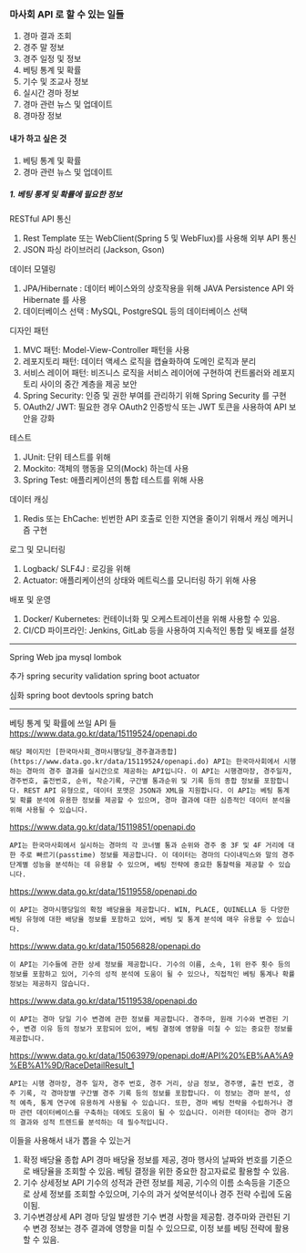 ### 마사회 API 로 할 수 있는 일들
1. 경마 결과 조회
2. 경주 말 정보
3. 경주 일정 및 정보
4. 베팅 통계 및 확률
5. 기수 및 조교사 정보
6. 실시간 경마 정보
7. 경마 관련 뉴스 및 업데이트
8. 경마장 정보




#### 내가 하고 싶은 것

1. 베팅 통계 및 확률
2. 경마 관련 뉴스 및 업데이트



##### 1. 베팅 통계 및 확률에 필요한 정보

RESTful API 통신
1) Rest Template 또는 WebClient(Spring 5 및 WebFlux)를 사용해 외부 API 통신
2) JSON 파싱 라이브러리 (Jackson, Gson)

데이터 모델링
1) JPA/Hibernate : 데이터 베이스와의 상호작용을 위해 JAVA Persistence API 와 Hibernate 를 사용
2) 데이터베이스 선택 : MySQL, PostgreSQL 등의 데이터베이스 선택

디자인 패턴 
1) MVC 패턴: Model-View-Controller 패턴을 사용
2) 레포지토리 패턴: 데이터 액세스 로직을 캡슐화하여 도메인 로직과 분리
3) 서비스 레이어 패턴: 비즈니스 로직을 서비스 레이어에 구현하여 컨트롤러와 레포지토리 사이의 중간 계층을 제공
보안
1) Spring Security: 인증 및 권한 부여를 관리하기 위해 Spring Security 를 구현
2) OAuth2/ JWT: 필요한 경우 OAuth2 인증방식 또는 JWT 토큰을 사용하여 API 보안을 강화

테스트
1) JUnit: 단위 테스트를 위해
2) Mockito: 객체의 행동을 모의(Mock) 하는데 사용
3) Spring Test: 애플리케이션의 통합 테스트를 위해 사용

데이터 캐싱
1) Redis 또는 EhCache: 빈번한 API 호출로 인한 지연을 줄이기 위해서 캐싱 메커니즘 구현

로그 및 모니터링
1) Logback/ SLF4J : 로깅을 위해
2) Actuator: 애플리케이션의 상태와 메트릭스를 모니터링 하기 위해 사용

배포 및 운영
1) Docker/ Kubernetes: 컨테이너화 및 오케스트레이션을 위해 사용할 수 있음.
2) CI/CD 파이프라인: Jenkins, GitLab 등을 사용하여 지속적인 통합 및 배포를 설정

-----
Spring Web 
jpa
mysql
lombok

추가
spring security
validation
spring boot actuator

심화
spring boot devtools
spring batch

----
베팅 통계 및 확률에 쓰일 API 들
https://www.data.go.kr/data/15119524/openapi.do
```
해당 페이지인 [한국마사회_경마시행당일_경주결과종합](https://www.data.go.kr/data/15119524/openapi.do) API는 한국마사회에서 시행하는 경마의 경주 결과를 실시간으로 제공하는 API입니다. 이 API는 시행경마장, 경주일자, 경주번호, 출전번호, 순위, 착순기록, 구간별 통과순위 및 기록 등의 종합 정보를 포함합니다. REST API 유형으로, 데이터 포맷은 JSON과 XML을 지원합니다. 이 API는 베팅 통계 및 확률 분석에 유용한 정보를 제공할 수 있으며, 경마 결과에 대한 심층적인 데이터 분석을 위해 사용될 수 있습니다.
```

https://www.data.go.kr/data/15119851/openapi.do
```
API는 한국마사회에서 실시하는 경마의 각 코너별 통과 순위와 경주 중 3F 및 4F 거리에 대한 주로 빠르기(passtime) 정보를 제공합니다. 이 데이터는 경마의 다이내믹스와 말의 경주 단계별 성능을 분석하는 데 유용할 수 있으며, 베팅 전략에 중요한 통찰력을 제공할 수 있습니다.
```

 https://www.data.go.kr/data/15119558/openapi.do 
 ```
 이 API는 경마시행당일의 확정 배당율을 제공합니다. WIN, PLACE, QUINELLA 등 다양한 베팅 유형에 대한 배당율 정보를 포함하고 있어, 베팅 및 통계 분석에 매우 유용할 수 있습니다.
```
 https://www.data.go.kr/data/15056828/openapi.do 
 ```
 이 API는 기수들에 관한 상세 정보를 제공합니다. 기수의 이름, 소속, 1위 완주 횟수 등의 정보를 포함하고 있어, 기수의 성적 분석에 도움이 될 수 있으나, 직접적인 베팅 통계나 확률 정보는 제공하지 않습니다.
```
 https://www.data.go.kr/data/15119538/openapi.do
 ```
 이 API는 경마 당일 기수 변경에 관한 정보를 제공합니다. 경주마, 원래 기수와 변경된 기수, 변경 이유 등의 정보가 포함되어 있어, 베팅 결정에 영향을 미칠 수 있는 중요한 정보를 제공합니다.
```

https://www.data.go.kr/data/15063979/openapi.do#/API%20%EB%AA%A9%EB%A1%9D/RaceDetailResult_1
```
API는 시행 경마장, 경주 일자, 경주 번호, 경주 거리, 상금 정보, 경주명, 출전 번호, 경주 기록, 각 경마장별 구간별 경주 기록 등의 정보를 포함합니다. 이 정보는 경마 분석, 성적 예측, 통계 연구에 유용하게 사용될 수 있습니다. 또한, 경마 베팅 전략을 수립하거나 경마 관련 데이터베이스를 구축하는 데에도 도움이 될 수 있습니다. 이러한 데이터는 경마 경기의 결과와 성적 트렌드를 분석하는 데 필수적입니다.
```


이들을 사용해서 내가 뽑을 수 있는거
1. 확정 배당율 종합 API
	경마 배당율 정보를 제공, 경마 행사의 날짜와 번호를 기준으로 배당율을 조회할 수 있음.
	베팅 결정을 위한 중요한 참고자료로 활용할 수 있음.
2. 기수 상세정보 API
	기수의 성적과 관련 정보를 제공, 기수의 이름 소속등을 기준으로 상세 정보를 조회할 수있으며, 기수의 과거 섲억분석이나 경주 전략 수립에 도움이됨.
3. 기수변경상세 API
	경마 당일 발생한 기수 변경 사항을 제공함. 경주마와 관련된 기수 변경 정보는 경주 결과에 영향을 미칠 수 있으므로, 이정 보를 베팅 전략에 활용할 수 있음.